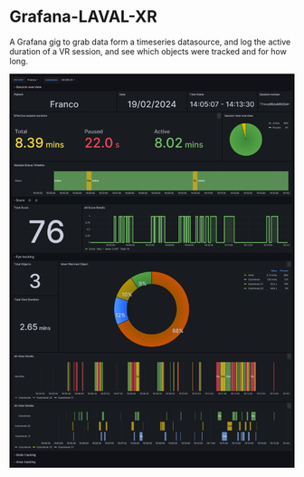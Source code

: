 # Grafana-LAVAL-XR
A Grafana gig to grab data form a timeseries datasource, and log the active duration of a VR session, and see which objects were tracked and for how long.

![alt text](https://github.com/iotaukm/Grafana-LAVAL-XR/blob/main/images/LAVAL%20TEMPLATE.png?raw=true)
